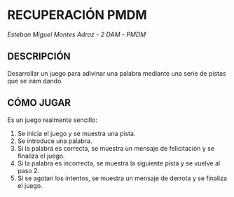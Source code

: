 # RECUPERACIÓN PMDM
*Esteban Miguel Montes Adraz* - *2 DAM* - *PMDM*

## DESCRIPCIÓN
Desarrollar un juego para adivinar una palabra mediante una serie de pistas que se irám dando

## CÓMO JUGAR
Es un juego realmente sencillo:
1. Se inicia el juego y se muestra una pista.
2. Se introduce una palabra.
3. Si la palabra es correcta, se muestra un mensaje de felicitación y se finaliza el juego.
4. Si la palabra es incorrecta, se muestra la siguiente pista y se vuelve al paso 2.
5. Si se agotan los intentos, se muestra un mensaje de derrota y se finaliza el juego.




